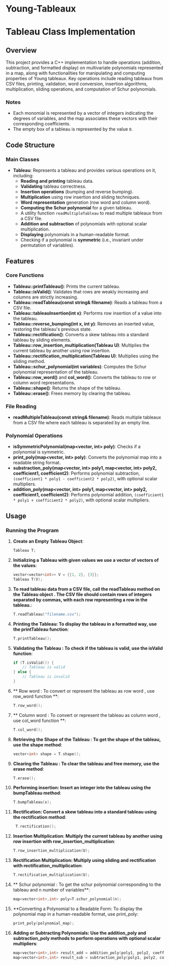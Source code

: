 # Young-Tableaux
# Tableau Class Implementation

## Overview
This project provides a C++ implementation to handle operations (addition, subtraction, and formatted display) on multivariate polynomials represented in a map, along with functionalities for manipulating and computing properties of Young tableaux. Key operations include reading tableaux from CSV files, printing, validation, word conversion, insertion algorithms, multiplication, sliding operations, and computation of Schur polynomials.

### Notes
- Each monomial is represented by a vector of integers indicating the degrees of variables, and the map associates these vectors with their corresponding coefficients.
- The empty box of a tableau is represented by the value `0`.

## Code Structure

### Main Classes
- **Tableau**: Represents a tableau and provides various operations on it, including:
  - **Reading and printing** tableau data.
  - **Validating** tableau correctness.
  - **Insertion operations** (bumping and reverse bumping).
  - **Multiplication** using row insertion and sliding techniques.
  - **Word representation** generation (row word and column word).
  - **Computing the Schur polynomial** for a given tableau.
  - A utility function `readMultipleTableau` to read multiple tableaux from a CSV file.
  - **Addition and subtraction** of polynomials with optional scalar multiplication.
  - **Displaying** polynomials in a human-readable format.
  - Checking if a polynomial is **symmetric** (i.e., invariant under permutation of variables).

## Features

### Core Functions
- **Tableau::printTableau()**: Prints the current tableau.
- **Tableau::isValid()**: Validates that rows are weakly increasing and columns are strictly increasing.
- **Tableau::readTableau(const string& filename)**: Reads a tableau from a CSV file.
- **Tableau::tableauInsertion(int x)**: Performs row insertion of a value into the tableau.
- **Tableau::reverse_bumping(int x, int y)**: Removes an inserted value, restoring the tableau's previous state.
- **Tableau::rectification()**: Converts a skew tableau into a standard tableau by sliding elements.
- **Tableau::row_insertion_multiplication(Tableau U)**: Multiplies the current tableau by another using row insertion.
- **Tableau::rectification_multiplication(Tableau U)**: Multiplies using the sliding method.
- **Tableau::schur_polynomial(int variables)**: Computes the Schur polynomial representation of the tableau.
- **Tableau::row_word()** and **col_word()**: Converts the tableau to row or column word representations.
- **Tableau::shape()**: Returns the shape of the tableau.
- **Tableau::erase()**: Frees memory by clearing the tableau.

### File Reading
- **readMultipleTableau(const string& filename)**: Reads multiple tableaux from a CSV file where each tableau is separated by an empty line.

### Polynomial Operations
- **isSymmetricPolynomial(map<vector<int>, int> poly)**: Checks if a polynomial is symmetric.
- **print_poly(map<vector<int>, int> poly)**: Converts the polynomial map into a readable string format.
- **substraction_poly(map<vector<int>, int> poly1, map<vector<int>, int> poly2, coefficient1, coefficient2)**: Performs polynomial subtraction, `(coefficient1 * poly1 - coefficient2 * poly2)`, with optional scalar multipliers.
- **addition_poly(map<vector<int>, int> poly1, map<vector<int>, int> poly2, coefficient1, coefficient2)**: Performs polynomial addition, `(coefficient1 * poly1 + coefficient2 * poly2)`, with optional scalar multipliers.

## Usage

### Running the Program
1. **Create an Empty Tableau Object**:
   ```cpp
   Tableau T;
2. **Initializing a Tableau with given values we use a vector of vectors of the values**:
    ```cpp
   vector<vector<int>> V = {{1, 2}, {3}};
   Tableau T(V);
3. **To read tableau data from a CSV file, call the readTableau method on the Tableau object . The CSV file should contain rows of integers separated by commas, with each row representing a row in the tableau.**:
     ```cpp
    T.readTableau("filename.csv");
4. **Printing the Tableau: To display the tableau in a formatted way, use the printTableau function**:
    ```cpp
    T.printTableau();
5. **Validating the Tableau : To check if the tableau is valid, use the isValid function**:
    ```cpp
    if (T.isValid()) {
        // Tableau is valid
    } else {
        // Tableau is invalid
    }
6. ** Row word : To convert or represent the tableau as row word , use row_word function **:
      ```cpp
      T.row_word();
7. ** Column word : To convert or represent the tableau as column word , use col_word function **:
      ```cpp
      T.col_word();
8. **Retrieving the Shape of the Tableau : To get the shape of the tableau, use the shape method**:
    ```cpp
    vector<int> shape = T.shape();
9. **Clearing the Tableau : To clear the tableau and free memory, use the erase method**:
    ```cpp
    T.erase();
10. **Performing insertion: Insert an integer into the tableau using the bumpTableau method**:
    ```cpp
    T.bumpTableau(x);
11. **Rectification: Convert a skew tableau into a standard tableau using the rectification method**:
     ```cpp
      T.rectification();
12. **Insertion Multiplication: Multiply the current tableau by another using row insertion with row_insertion_multiplication**:
    ```cpp
    T.row_insertion_multiplication(U);
13. **Rectification Multiplication: Multiply using sliding and rectification with rectification_multiplication**:
    ```cpp
    T.rectification_multiplication(U);
14. ** Schur polynomial : To get the schur polynomial corresponding to the tableau and n number of variables**:
    ```cpp
    map<vector<int>,int> poly=T.schur_polynomial(n); 
15. **Converting a Polynomial to a Readable Form: To display the polynomial map in a human-readable format, use print_poly:
    ```cpp
    print_poly(polynomial_map);
16. **Adding or Subtracting Polynomials: Use the addition_poly and subtraction_poly methods to perform operations with optional scalar multipliers**:
    ```cpp
    map<vector<int>,int> result_add = addition_poly(poly1, poly2, coefficient1, coefficient2);
    map<vector<int>,int> result_sub = subtraction_poly(poly1, poly2, coefficient1, coefficient2);
